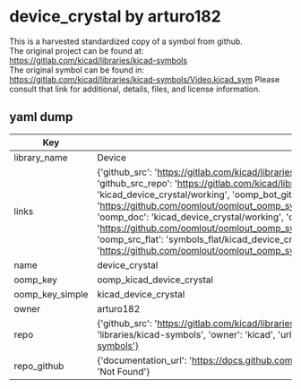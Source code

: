 # device_crystal by arturo182  
This is a harvested standardized copy of a symbol from github.  
The original project can be found at:  
https://gitlab.com/kicad/libraries/kicad-symbols  
The original symbol can be found in:
https://gitlab.com/kicad/libraries/kicad-symbols/Video.kicad_sym
Please consult that link for additional, details, files, and license information.  
## yaml dump  
| Key | Value |  
| --- | --- |  
| library_name | Device |  
| links | {'github_src': 'https://gitlab.com/kicad/libraries/kicad-symbols/Video.kicad_sym', 'github_src_repo': 'https://gitlab.com/kicad/libraries/kicad-symbols', 'oomp_bot': 'kicad_device_crystal/working', 'oomp_bot_github': 'https://github.com/oomlout/oomlout_oomp_symbol_bot/tree/main/kicad_device_crystal/working', 'oomp_doc': 'kicad_device_crystal/working', 'oomp_doc_github': 'https://github.com/oomlout/oomlout_oomp_symbol_doc/tree/main/kicad_device_crystal/working', 'oomp_src_flat': 'symbols_flat/kicad_device_crystal/working', 'oomp_src_flat_github': 'https://github.com/oomlout/oomlout_oomp_symbol_src/tree/main/kicad_device_crystal/working'} |  
| name | device_crystal |  
| oomp_key | oomp_kicad_device_crystal |  
| oomp_key_simple | kicad_device_crystal |  
| owner | arturo182 |  
| repo | {'github_src': 'https://gitlab.com/kicad/libraries/kicad-symbols/Video.kicad_sym', 'name': 'libraries/kicad-symbols', 'owner': 'kicad', 'url': 'https://gitlab.com/kicad/libraries/kicad-symbols'} |  
| repo_github | {'documentation_url': 'https://docs.github.com/rest/repos/repos#get-a-repository', 'message': 'Not Found'} |  

